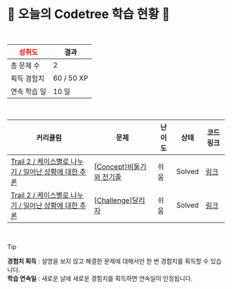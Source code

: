 # 🌲 오늘의 Codetree 학습 현황 🌲

<br />

| <span style="color:red;display:block;text-align:center;"> **성취도**</span> | 결과 |
|---|---|
| 총 문제 수 | 2 |
| 획득 경험치 | 60 / 50 XP |
| 연속 학습 일 | 10 일 |

<br />

|커리큘럼|문제|난이도|상태|코드 링크|
|---|---|---|---|---|
|[Trail 2 / 케이스별로 나누기 / 일어난 상황에 대한 추론](https://www.codetree.ai/trail-info/novice-mid/)|[[Concept]비둘기와 전기줄](https://www.codetree.ai/trails/complete/curated-cards/intro-pigeons-and-electric-cords/)|쉬움|Solved|[링크](https://github.com/K-HEUNGSEOK/codetree/blob/main/250513/%EB%B9%84%EB%91%98%EA%B8%B0%EC%99%80%20%EC%A0%84%EA%B8%B0%EC%A4%84/pigeons-and-electric-cords.java)|
|[Trail 2 / 케이스별로 나누기 / 일어난 상황에 대한 추론](https://www.codetree.ai/trail-info/novice-mid/)|[[Challenge]달리자](https://www.codetree.ai/trails/complete/curated-cards/challenge-run-and-run/)|쉬움|Solved|[링크](https://github.com/K-HEUNGSEOK/codetree/blob/main/250513/%EB%8B%AC%EB%A6%AC%EC%9E%90/run-and-run.java)|


<br />

> [!TIP]
> **경험치 획득** : 설명을 보지 않고 해결한 문제에 대해서만 한 번 경험치를 획득할 수 있습니다.  
> **학습 연속일** : 새로운 날에 새로운 경험치를 획득하면 연속일이 인정됩니다.

